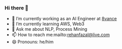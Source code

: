 ### Hi there 👋

- 🔭 I’m currently working as an AI Engineer at [8vance](https://www.8vance.com/)
- 🌱 I’m currently learning AWS, Web3
- 💬 Ask me about NLP, Process Mining
- 📫 How to reach me:mailto:rehanfazal@live.com
- 😄 Pronouns: he/him

<!--
**rhnfzl/rhnfzl** is a ✨ _special_ ✨ repository because its `README.md` (this file) appears on your GitHub profile.

Here are some ideas to get you started:

- 👯 I’m looking to collaborate on ...
- 🤔 I’m looking for help with ...
- ⚡ Fun fact: ...
-->
